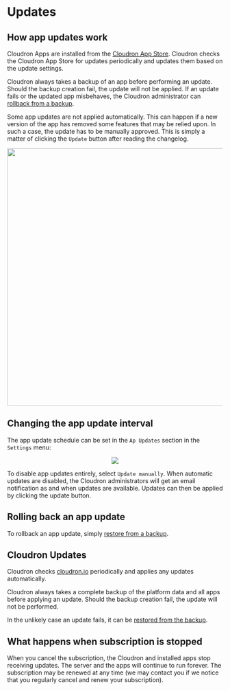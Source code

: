 # Updates

## How app updates work

Cloudron Apps are installed from the [Cloudron App Store](/appstore.html). Cloudron checks the Cloudron App Store
for updates periodically and updates them based on the update settings.

Cloudron always takes a backup of an app before performing an update. Should the backup creation fail,
the update will not be applied. If an update fails or the updated app misbehaves, the
Cloudron administrator can [rollback from a backup](backups/#restoring-an-app-from-existing-backup).

Some app updates are not applied automatically. This can happen if a new version of the app has removed
some features that may be relied upon. In such a case, the update has to be manually approved. This is simply
a matter of clicking the `Update` button after reading the changelog.

<center>
<img src="/documentation/img/app_update.png" class="shadow" width="600px">
</center>

## Changing the app update interval

The app update schedule can be set in the `Ap Updates` section in the `Settings` menu:

<center>
<img src="/documentation/img/app-update-interval.png" class="shadow">
</center>

To disable app updates entirely, select `Update manually`. When automatic updates are disabled, the Cloudron
administrators will get an email notification as and when updates are available. Updates can then be
applied by clicking the update button.

## Rolling back an app update

To rollback an app update, simply [restore from a backup](backups/#restoring-an-app-from-existing-backup).

## Cloudron Updates

Cloudron checks [cloudron.io](https://cloudron.io) periodically and applies any updates
automatically.

Cloudron always takes a complete backup of the platform data and all apps before applying
an update. Should the backup creation fail, the update will not be performed.

In the unlikely case an update fails, it can be [restored from the backup](backups/#restoring-cloudron-from-a-backup).

## What happens when subscription is stopped

When you cancel the subscription, the Cloudron and installed apps stop receiving updates.
The server and the apps will continue to run forever. The subscription may be renewed at
any time (we may contact you if we notice that you regularly cancel and renew your subscription).

